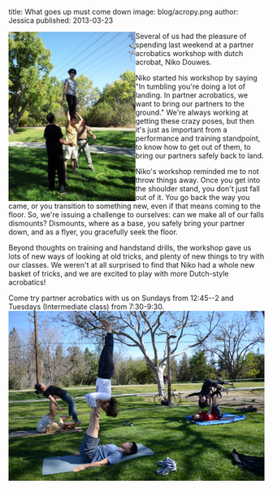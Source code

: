 title: What goes up must come down
image: blog/acropy.png
author: Jessica
published: 2013-03-23

<img src="/static/img/blog/twohigh2.jpeg" class="blog-image" style="float: left; max-width: 250px"> Several of us had the pleasure of spending last weekend at a partner acrobatics workshop with dutch acrobat, Niko Douwes. 


Niko started his workshop by saying  "In tumbling you're doing a lot of landing. In partner acrobatics, we want to bring our partners to the ground." We're always working at getting these crazy poses, but then it's just as important from a performance and training standpoint, to know how to get out of them, to bring our partners safely back to land. 


Niko's workshop reminded me to not throw things away. Once you get into the shoulder stand, you don't just fall out of it. You go back the way you came, or you transition to something new, even if that means coming to the floor. So, we're issuing a challenge to ourselves: can we make all of our falls dismounts? Dismounts, where as a base, you safely bring your partner down, and as a flyer, you gracefully seek the floor. 


Beyond thoughts on training and handstand drills, the workshop gave us lots of new ways of looking at old tricks, and plenty of new things to try with our classes. We weren't at all surprised to find that Niko had a whole new basket of tricks, and we are excited to play with more Dutch-style acrobatics! 


Come try partner acrobatics with us on Sundays from 12:45--2 and Tuesdays (Intermediate class) from 7:30-9:30. 
<img src="/static/img/blog/acro.JPG" class="blog-image" style="display: block; margin-left: auto; margin-right: auto">
